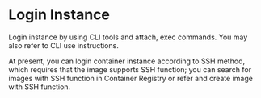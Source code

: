 
# Login Instance

Login instance by using CLI tools and attach, exec commands. You may also refer to CLI use instructions.

At present, you can login container instance according to SSH method, which requires that the image supports SSH function; you can search for images with SSH function in Container Registry or refer and create image with SSH function.